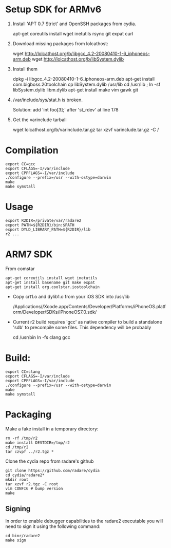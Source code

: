 Setup SDK for ARMv6
===================
1) Install 'APT 0.7 Strict' and OpenSSH packages from cydia.

	apt-get coreutils install wget inetutils rsync git expat curl

2) Download missing packages from lolcathost:

	wget http://lolcathost.org/b/libgcc_4.2-20080410-1-6_iphoneos-arm.deb
	wget http://lolcathost.org/b/libSystem.dylib

3) Install them

	dpkg -i libgcc_4.2-20080410-1-6_iphoneos-arm.deb
	apt-get install com.bigboss.20toolchain
	cp libSystem.dylib /usr/lib
	cd /usr/lib ; ln -sf  libSystem.dylib libm.dylib
	apt-get install make vim gawk git

4) /var/include/sys/stat.h is broken.

	Solution: add 'int foo[3];' after 'st_rdev' at line 178

5) Get the varinclude tarball

	wget lolcathost.org/b/varinclude.tar.gz 
	tar xzvf varinclude.tar.gz -C /

Compilation
===========
	export CC=gcc
	export CFLAGS=-I/var/include
	export CPPFLAGS=-I/var/include
	./configure --prefix=/usr --with-ostype=darwin
	make
	make symstall

Usage
=====
	export R2DIR=/private/var/radare2
	export PATH=${R2DIR}/bin:$PATH
	export DYLD_LIBRARY_PATH=${R2DIR}/lib
	r2 ...

ARM7 SDK
========
From comstar

	apt-get coreutils install wget inetutils
	apt-get install basename git make expat 
	apt-get install org.coolstar.iostoolchain

* Copy crt1.o and dylib1.o from your iOS SDK into /usr/lib

	/Applications//Xcode.app/Contents/Developer/Platforms/iPhoneOS.platform/Developer/SDKs/iPhoneOS7.0.sdk/

* Current r2 build requires 'gcc' as native compiler to
  build a standalone 'sdb' to precompile some files. This
  dependency will be probably

	cd /usr/bin
	ln -fs clang gcc
 
Build:
======
	export CC=clang
	export CFLAGS=-I/var/include
	export CPPFLAGS=-I/var/include
	./configure --prefix=/usr --with-ostype=darwin
	make
	make symstall

Packaging
=========
Make a fake install in a temporary directory:

	rm -rf /tmp/r2
	make install DESTDIR=/tmp/r2
	cd /tmp/r2
	tar czvpf ../r2.tgz *

Clone the cydia repo from radare's github

	git clone https://github.com/radare/cydia
	cd cydia/radare2*
	mkdir root
	tar xzvf r2.tgz -C root
	vim CONFIG # bump version
	make

Signing
-------
In order to enable debugger capabilities to the radare2
executable you will need to sign it using the following command:

	cd binr/radare2
	make sign

